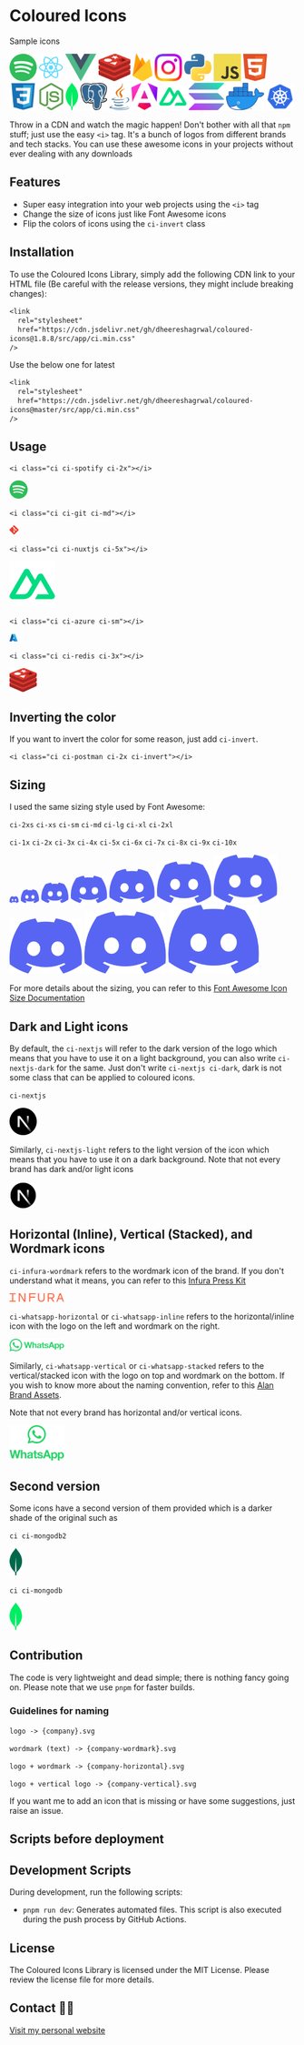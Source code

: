 # Coloured Icons

Sample icons

<img src="public/logos/art and music/spotify/spotify.svg" alt="Spotify Icon"  height="48"> <img src="public/logos/technology/react/react.svg" alt="React Icon"  height="48">
<img src="public/logos/technology/vuejs/vuejs.svg" alt="Vue.js Icon"  height="48"> <img src="public/logos/technology/redis/redis.svg" alt="Redis Icon"  height="48"> <img src="public/logos/technology/firebase/firebase.svg" alt="Firebase Icon"  height="48"> <img src="public/logos/social media/instagram/instagram.svg" alt="Instagram Icon"  height="48"> <img src="public/logos/technology/python/python.svg" alt="Python Icon"  height="48"> <img src="public/logos/technology/javascript/javascript.svg" alt="JavaScript Icon"  height="48"> <img src="public/logos/technology/html/html.svg" alt="HTML5 Icon"  height="48"> <img src="public/logos/technology/css/css.svg" alt="CSS3 Icon"  height="48"> <img src="public/logos/technology/nodejs/nodejs.svg" alt="Node.js Icon"  height="48"> <img src="public/logos/technology/mongodb/mongodb.svg" alt="MongoDB Icon"  height="48"> <img src="public/logos/technology/postgresql/postgresql.svg" alt="PostgreSQL Icon"  height="48"> <img src="public/logos/technology/java/java.svg" alt="Java Icon"  height="48"> <img src="public/logos/technology/angular/angular.svg" alt="Angular Icon"  height="48"> <img src="public/logos/technology/nuxtjs/nuxtjs.svg" alt="Nuxtjs Icon"  height="48"> <img src="public/logos/technology/solana/solana.svg" alt="Solana Icon"  height="48"> <img src="public/logos/technology/docker/docker.webp" alt="Docker Icon" height="48"> <img src="public/logos/technology/kubernetes/kubernetes.svg" alt="Kubernetes Icon"  height="48">

Throw in a CDN and watch the magic happen! Don't bother with all that `npm` stuff; just use the easy `<i>` tag. It's a bunch of logos from different brands and tech stacks. You can use these awesome icons in your projects without ever dealing with any downloads

## Features

- Super easy integration into your web projects using the `<i>` tag
- Change the size of icons just like Font Awesome icons
- Flip the colors of icons using the `ci-invert` class

## Installation

To use the Coloured Icons Library, simply add the following CDN link to your HTML file (Be careful with the release versions, they might include breaking changes):

```
<link
  rel="stylesheet"
  href="https://cdn.jsdelivr.net/gh/dheereshagrwal/coloured-icons@1.8.8/src/app/ci.min.css"
/>
```

Use the below one for latest

```
<link
  rel="stylesheet"
  href="https://cdn.jsdelivr.net/gh/dheereshagrwal/coloured-icons@master/src/app/ci.min.css"
/>
```

## Usage

```
<i class="ci ci-spotify ci-2x"></i>
```

<img src="public/logos/art and music/spotify/spotify.svg" width="32px">

```
<i class="ci ci-git ci-md"></i>
```

<img src="public/logos/technology/git/git.svg" width="16px">

```
<i class="ci ci-nuxtjs ci-5x"></i>
```

<img src="public/logos/technology/nuxtjs/nuxtjs.svg" width="80px">

```
<i class="ci ci-azure ci-sm"></i>
```

<img src="public/logos/technology/azure/azure.svg" width="14px">

```
<i class="ci ci-redis ci-3x"></i>
```

<img src="public/logos/technology/redis/redis.svg" width="48px">

## Inverting the color

If you want to invert the color for some reason, just add `ci-invert`.

```
<i class="ci ci-postman ci-2x ci-invert"></i>
```

## Sizing

I used the same sizing style used by Font Awesome:

`ci-2xs` `ci-xs` `ci-sm` `ci-md` `ci-lg` `ci-xl` `ci-2xl`


`ci-1x` `ci-2x` `ci-3x` `ci-4x` `ci-5x` `ci-6x` `ci-7x` `ci-8x` `ci-9x` `ci-10x`

<img src="public/logos/social media/discord/discord.svg" width="16px"> <img src="public/logos/social media/discord/discord.svg" width="32px"> <img src="public/logos/social media/discord/discord.svg" width="48px"> <img src="public/logos/social media/discord/discord.svg" width="64px"> <img src="public/logos/social media/discord/discord.svg" width="80px"> <img src="public/logos/social media/discord/discord.svg" width="96px"> <img src="public/logos/social media/discord/discord.svg" width="112px"> <img src="public/logos/social media/discord/discord.svg" width="128px"> <img src="public/logos/social media/discord/discord.svg" width="144px"> <img src="public/logos/social media/discord/discord.svg" width="160px">

For more details about the sizing, you can refer to this [Font Awesome Icon Size Documentation](https://fontawesome.com/docs/web/style/size)

## Dark and Light icons

By default, the `ci-nextjs` will refer to the dark version of the logo which means that you have to use it on a light background, you can also write `ci-nextjs-dark` for the same.
Just don't write `ci-nextjs ci-dark`, dark is not some class that can be applied to coloured icons.

`ci-nextjs`

<img src="public/logos/technology/nextjs/nextjs.svg" width="48px">

Similarly, `ci-nextjs-light` refers to the light version of the icon which means that you have to use it on a dark background.
Note that not every brand has dark and/or light icons

<img src="public/logos/technology/nextjs/nextjs-light.svg" width="48px">

## Horizontal (Inline), Vertical (Stacked), and Wordmark icons

`ci-infura-wordmark` refers to the wordmark icon of the brand. If you don't understand what it means, you can refer to this [Infura Press Kit](https://www.infura.io/presskit)

<img src="public/logos/technology/infura/infura-wordmark.svg" alt="Infura Wordmark" width="96">

`ci-whatsapp-horizontal` or `ci-whatsapp-inline` refers to the horizontal/inline icon with the logo on the left and wordmark on the right.

<img src='public/logos/social media/whatsapp/whatsapp-horizontal.svg' alt="Whatsapp Horizontal" width="96">

Similarly, `ci-whatsapp-vertical` or `ci-whatsapp-stacked` refers to the vertical/stacked icon with the logo on top and wordmark on the bottom. If you wish to know more about the naming convention, refer to this [Alan Brand Assets](https://alan.app/brand-assets/).

Note that not every brand has horizontal and/or vertical icons.

<img src='public/logos/social media/whatsapp/whatsapp-vertical.svg' alt="Whatsapp Vertical" width="96">

## Second version

Some icons have a second version of them provided which is a darker shade of the original such as

`ci ci-mongodb2`

<img src="public/logos/technology/mongodb/mongodb2.svg" alt="MongoDB2 Icon"  height="48">

`ci ci-mongodb`

<img src="public/logos/technology/mongodb/mongodb.svg" alt="MongoDB Icon"  height="48">

## Contribution

The code is very lightweight and dead simple; there is nothing fancy going on.
Please note that we use `pnpm` for faster builds.

### Guidelines for naming

`logo -> {company}.svg`

`wordmark (text) -> {company-wordmark}.svg`

`logo + wordmark -> {company-horizontal}.svg`

`logo + vertical logo -> {company-vertical}.svg`

If you want me to add an icon that is missing or have some suggestions, just raise an issue.

## Scripts before deployment

## Development Scripts

During development, run the following scripts:

-   `pnpm run dev`: Generates automated files. This script is also executed during the push process by GitHub Actions.

## License

The Coloured Icons Library is licensed under the MIT License. Please review the license file for more details.

## Contact 👋🏻

[Visit my personal website](https://dheereshagrwal.vercel.app)

